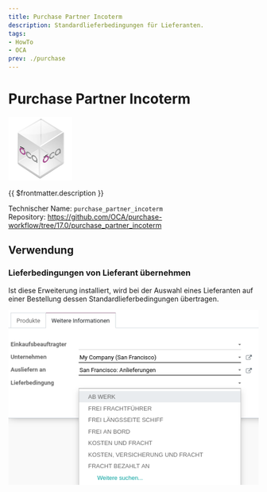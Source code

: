 ```yaml
---
title: Purchase Partner Incoterm
description: Standardlieferbedingungen für Lieferanten.
tags:
- HowTo
- OCA
prev: ./purchase
---
```

# Purchase Partner Incoterm
![icon_oca_app](attachments/icon_oca_app.png)

{{ $frontmatter.description }}

Technischer Name: `purchase_partner_incoterm`\
Repository: <https://github.com/OCA/purchase-workflow/tree/17.0/purchase_partner_incoterm>

## Verwendung

### Lieferbedingungen von Lieferant übernehmen

Ist diese Erweiterung installiert, wird bei der Auswahl eines Lieferanten auf einer Bestellung dessen Standardlieferbedingungen übertragen.

![](attachments/Purchase%20Partner%20Incoterm.png)
